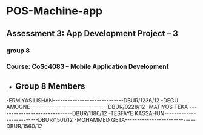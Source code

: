 # POS-Machine-app
## Assessment 3: App Development Project – 3
### group 8
### Course: CoSc4083 – Mobile Application Development

- ## Group 8 Members
-ERMIYAS LISHAN-----------------------------DBUR/1236/12
-DEGU AMOGNE--------------------------------DBUR/0228/12
-MATIYOS TEKA ------------------------------DBUR/1186/12
-TESFAYE KASSAHUN--------------------------DBUR/1501/12
-MOHAMMED GETA-----------------------------DBUR/1560/12 
